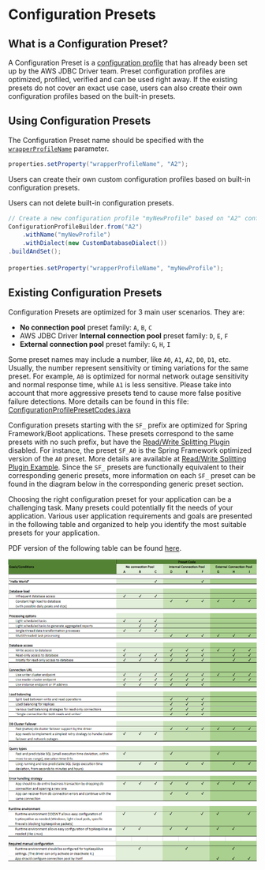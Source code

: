 # Configuration Presets

## What is a Configuration Preset?

A Configuration Preset is a [configuration profile](./UsingTheJdbcDriver.md#configuration-profiles) that has already been set up by the AWS JDBC Driver team. Preset configuration profiles are optimized, profiled, verified and can be used right away. If the existing presets do not cover an exact use case, users can also create their own configuration profiles based on the built-in presets.

## Using Configuration Presets

The Configuration Preset name should be specified with the [`wrapperProfileName`](#connection-plugin-manager-parameters) parameter.

```java
properties.setProperty("wrapperProfileName", "A2");
```

Users can create their own custom configuration profiles based on built-in configuration presets. 

Users can not delete built-in configuration presets.

```java
// Create a new configuration profile "myNewProfile" based on "A2" configuration preset
ConfigurationProfileBuilder.from("A2")
    .withName("myNewProfile")
    .withDialect(new CustomDatabaseDialect())
.buildAndSet();

properties.setProperty("wrapperProfileName", "myNewProfile");
```

## Existing Configuration Presets

Configuration Presets are optimized for 3 main user scenarios. They are:
- **No connection pool** preset family: `A`, `B`, `C`
- AWS JDBC Driver **Internal connection pool** preset family: `D`, `E`, `F`
- **External connection pool** preset family: `G`, `H`, `I`

Some preset names may include a number, like `A0`, `A1`, `A2`, `D0`, `D1`, etc. Usually, the number represent sensitivity or timing variations for the same preset. For example, `A0` is optimized for normal network outage sensitivity and normal response time, while `A1` is less sensitive. Please take into account that more aggressive presets tend to cause more false positive failure detections. More details can be found in this file: [ConfigurationProfilePresetCodes.java](./../../wrapper/src/main/java/software/amazon/jdbc/profile/ConfigurationProfilePresetCodes.java) 

Configuration presets starting with the `SF_` prefix are optimized for Spring Framework/Boot applications. These presets correspond to the same presets with no such prefix, but have the [Read/Write Splitting Plugin](./using-plugins/UsingTheReadWriteSplittingPlugin.md) disabled. For instance, the preset `SF_A0` is the Spring Framework optimized version of the `A0` preset. More details are available at [Read/Write Splitting Plugin Example](./using-the-jdbc-driver/using-plugins/UsingTheReadWriteSplittingPlugin.md#example). Since the `SF_` presets are functionally equivalent to their corresponding generic presets, more information on each `SF_` preset can be found in the diagram below in the corresponding generic preset section.

Choosing the right configuration preset for your application can be a challenging task. Many presets could potentially fit the needs of your application. Various user application requirements and goals are presented in the following table and organized to help you identify the most suitable presets for your application.

PDF version of the following table can be found [here](./../files/configuration-profile-presets.pdf).

<div style="text-align:center"><img src="../images/configuration-presets.png" /></div>
